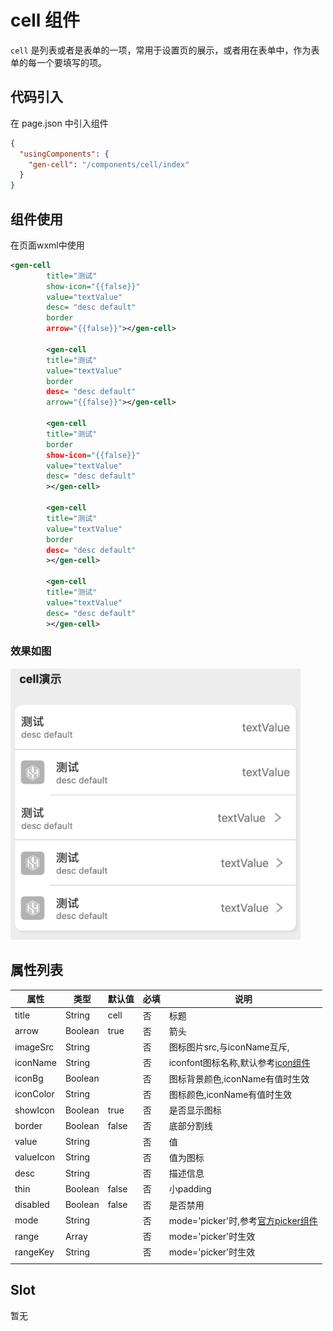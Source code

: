 # cell 组件

`cell` 是列表或者是表单的一项，常用于设置页的展示，或者用在表单中，作为表单的每一个要填写的项。

## 代码引入

在 page.json 中引入组件

```json
{
  "usingComponents": {
    "gen-cell": "/components/cell/index"
  }
}
```

## 组件使用

在页面wxml中使用

```xml
<gen-cell
        title="测试"
        show-icon="{{false}}"
        value="textValue"
        desc= "desc default"
        border
        arrow="{{false}}"></gen-cell>

        <gen-cell
        title="测试"
        value="textValue"
        border
        desc= "desc default"
        arrow="{{false}}"></gen-cell>

        <gen-cell
        title="测试"
        border
        show-icon="{{false}}"
        value="textValue"
        desc= "desc default"
        ></gen-cell>

        <gen-cell
        title="测试"
        value="textValue"
        border
        desc= "desc default"
        ></gen-cell>

        <gen-cell
        title="测试"
        value="textValue"
        desc= "desc default"
        ></gen-cell>
```

### 效果如图

<img src="/assets/images/cell-examples.png" alt="image-20240124231815043" style="zoom:67%;" />

## 属性列表

| 属性      | 类型    | 默认值 | 必填 | 说明                                                         |
| --------- | ------- | ------ | ---- | ------------------------------------------------------------ |
| title     | String  | cell   | 否   | 标题                                                         |
| arrow     | Boolean | true   | 否   | 箭头                                                         |
| imageSrc  | String  |        | 否   | 图标图片src,与iconName互斥,                                  |
| iconName  | String  |        | 否   | iconfont图标名称,默认参考[icon组件](./icon.md)               |
| iconBg    | Boolean |        | 否   | 图标背景颜色,iconName有值时生效                              |
| iconColor | String  |        | 否   | 图标颜色,iconName有值时生效                                  |
| showIcon  | Boolean | true   | 否   | 是否显示图标                                                 |
| border    | Boolean | false  | 否   | 底部分割线                                                   |
| value     | String  |        | 否   | 值                                                           |
| valueIcon | String  |        | 否   | 值为图标                                                     |
| desc      | String  |        | 否   | 描述信息                                                     |
| thin      | Boolean | false  | 否   | 小padding                                                    |
| disabled  | Boolean | false  | 否   | 是否禁用                                                     |
| mode      | String  |        | 否   | mode='picker'时,参考[官方picker组件](https://developers.weixin.qq.com/miniprogram/dev/component/picker.html) |
| range     | Array   |        | 否   | mode='picker'时生效                                          |
| rangeKey  | String  |        | 否   | mode='picker'时生效                                          |
|           |         |        |      |                                                              |

## Slot

暂无